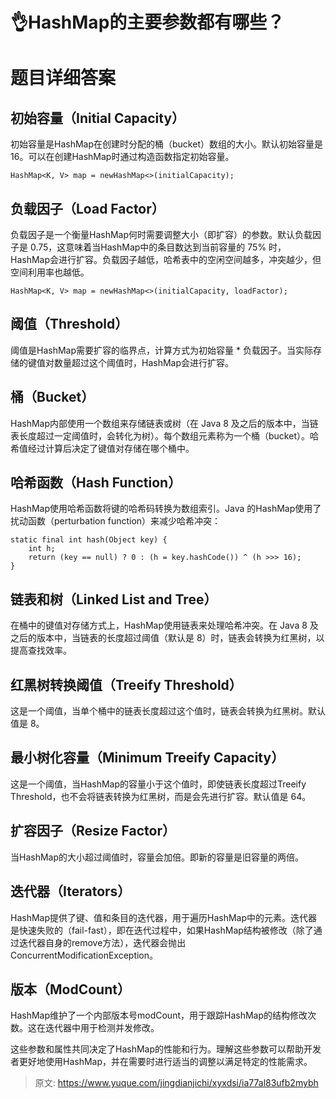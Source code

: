 # 👌HashMap的主要参数都有哪些？

# 题目详细答案
## 初始容量（Initial Capacity）
初始容量是HashMap在创建时分配的桶（bucket）数组的大小。默认初始容量是 16。可以在创建HashMap时通过构造函数指定初始容量。

```plain
HashMap<K, V> map = newHashMap<>(initialCapacity);
```

## 负载因子（Load Factor）
负载因子是一个衡量HashMap何时需要调整大小（即扩容）的参数。默认负载因子是 0.75，这意味着当HashMap中的条目数达到当前容量的 75% 时，HashMap会进行扩容。负载因子越低，哈希表中的空闲空间越多，冲突越少，但空间利用率也越低。

```plain
HashMap<K, V> map = newHashMap<>(initialCapacity, loadFactor);
```

## 阈值（Threshold）
阈值是HashMap需要扩容的临界点，计算方式为初始容量 * 负载因子。当实际存储的键值对数量超过这个阈值时，HashMap会进行扩容。

## 桶（Bucket）
HashMap内部使用一个数组来存储链表或树（在 Java 8 及之后的版本中，当链表长度超过一定阈值时，会转化为树）。每个数组元素称为一个桶（bucket）。哈希值经过计算后决定了键值对存储在哪个桶中。

## 哈希函数（Hash Function）
HashMap使用哈希函数将键的哈希码转换为数组索引。Java 的HashMap使用了扰动函数（perturbation function）来减少哈希冲突：

```plain
static final int hash(Object key) {
    int h;
    return (key == null) ? 0 : (h = key.hashCode()) ^ (h >>> 16);
}
```

## 链表和树（Linked List and Tree）
在桶中的键值对存储方式上，HashMap使用链表来处理哈希冲突。在 Java 8 及之后的版本中，当链表的长度超过阈值（默认是 8）时，链表会转换为红黑树，以提高查找效率。

## 红黑树转换阈值（Treeify Threshold）
这是一个阈值，当单个桶中的链表长度超过这个值时，链表会转换为红黑树。默认值是 8。

## 最小树化容量（Minimum Treeify Capacity）
这是一个阈值，当HashMap的容量小于这个值时，即使链表长度超过Treeify Threshold，也不会将链表转换为红黑树，而是会先进行扩容。默认值是 64。

## 扩容因子（Resize Factor）
当HashMap的大小超过阈值时，容量会加倍。即新的容量是旧容量的两倍。

## 迭代器（Iterators）
HashMap提供了键、值和条目的迭代器，用于遍历HashMap中的元素。迭代器是快速失败的（fail-fast），即在迭代过程中，如果HashMap结构被修改（除了通过迭代器自身的remove方法），迭代器会抛出ConcurrentModificationException。

## 版本（ModCount）
HashMap维护了一个内部版本号modCount，用于跟踪HashMap的结构修改次数。这在迭代器中用于检测并发修改。

这些参数和属性共同决定了HashMap的性能和行为。理解这些参数可以帮助开发者更好地使用HashMap，并在需要时进行适当的调整以满足特定的性能需求。



> 原文: <https://www.yuque.com/jingdianjichi/xyxdsi/ia77al83ufb2mybh>
